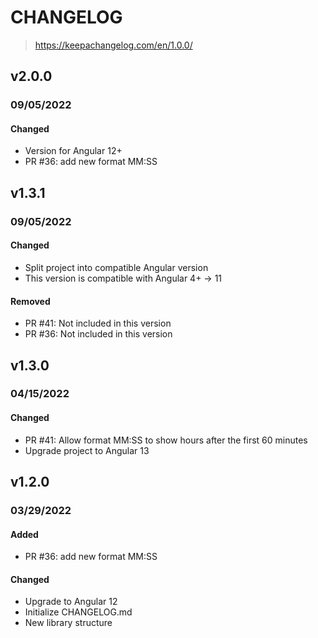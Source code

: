 # CHANGELOG

> https://keepachangelog.com/en/1.0.0/

## v2.0.0

### 09/05/2022

#### Changed

* Version for Angular 12+
* PR #36: add new format MM:SS


## v1.3.1

### 09/05/2022

#### Changed

* Split project into compatible Angular version
* This version is compatible with Angular 4+ -> 11

#### Removed

* PR #41: Not included in this version
* PR #36: Not included in this version

## v1.3.0

### 04/15/2022

#### Changed

* PR #41: Allow format MM:SS to show hours after the first 60 minutes
* Upgrade project to Angular 13

## v1.2.0

### 03/29/2022

#### Added

  * PR #36: add new format MM:SS

#### Changed

  * Upgrade to Angular 12
  * Initialize CHANGELOG.md
  * New library structure
